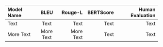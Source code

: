 | Model Name | BLEU | Rouge-L | BERTScore | Human Evaluation |
|:-------------|:--------------:|--------------:| --------------:|--------------:|
| Text         | Text           | Text          | Text           | Text          |
| More Text    | More Text      | More Text     | Text           | Text          |
